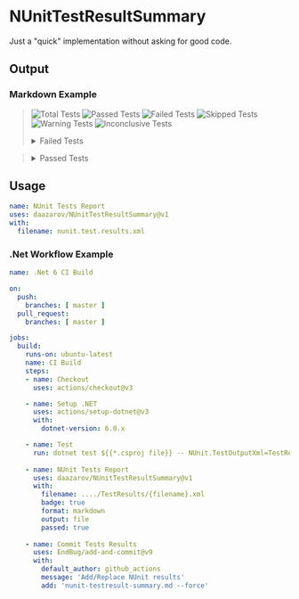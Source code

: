 # NUnitTestResultSummary

Just a "quick" implementation without asking for good code.

## Output

### Markdown Example
> ![Total Tests](https://img.shields.io/badge/Total_Tests-4-white)
> ![Passed Tests](https://img.shields.io/badge/Passed_Tests-3-green)
> ![Failed Tests](https://img.shields.io/badge/Failed_Tests-1-red)
> ![Skipped Tests](https://img.shields.io/badge/Skipped_Tests-0-blue)
> ![Warning Tests](https://img.shields.io/badge/Warning_Tests-0-orange)
> ![Inconclusive Tests](https://img.shields.io/badge/Inconclusive_Tests-0-white)
>
> <details>
> <summary>Failed Tests</summary>
>
> Name | Result | Reason 
> --- | --- | --- 
> ```Hashes_Not_Equals``` | Failed :red_circle: | <details><summary>Details</summary> <sub>Assert.That(hash1, Is.Not.EqualTo(hash2))<br>  Expected: not equal to "4F7F6A4AE46676D9751FDCCDF15AE1E6A200ED0DE5653E06390148928C642006"<br>  But was:  "4F7F6A4AE46676D9751FDCCDF15AE1E6A200ED0DE5653E06390148928C642006"<br></sub></details>
>
> </details>

> <details>
> <summary>Passed Tests</summary>
>
> Name |Result |Duration |
> --- | --- | --- | 
> ```Your Test Name 1``` |Passed :green_circle: |00:00:01.4840840 |
> ```Your Test Name 2``` |Passed :green_circle: |00:00:00.1617480 |
> ```Your Test Name 3``` |Passed :green_circle: |00:00:00.2888900 |
>
> </details> 


## Usage

```yaml
name: NUnit Tests Report
uses: daazarov/NUnitTestResultSummary@v1
with:
  filename: nunit.test.results.xml
```


### .Net Workflow Example

```yaml
name: .Net 6 CI Build

on:
  push:
    branches: [ master ]
  pull_request:
    branches: [ master ]

jobs:
  build:
    runs-on: ubuntu-latest
    name: CI Build
    steps:
    - name: Checkout
      uses: actions/checkout@v3

    - name: Setup .NET
      uses: actions/setup-dotnet@v3
      with:
        dotnet-version: 6.0.x

    - name: Test
      run: dotnet test ${{*.csproj file}} -- NUnit.TestOutputXml=TestResults
    
    - name: NUnit Tests Report
      uses: daazarov/NUnitTestResultSummary@v1
      with:
        filename: ..../TestResults/{filename}.xml
        badge: true
        format: markdown
        output: file
        passed: true
        
    - name: Commit Tests Results
      uses: EndBug/add-and-commit@v9
      with:
        default_author: github_actions
        message: 'Add/Replace NUnit results'
        add: 'nunit-testresult-summary.md --force'
```
